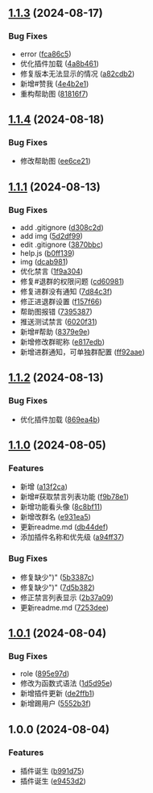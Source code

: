 ## [1.1.3](https://github.com/Circle-money-run/karin-plugin-group/compare/v1.1.2...v1.1.3) (2024-08-17)


### Bug Fixes

* error ([fca86c5](https://github.com/Circle-money-run/karin-plugin-group/commit/fca86c59e5bdc11086b46be6ab1c80278f4f109c))
* 优化插件加载 ([4a8b461](https://github.com/Circle-money-run/karin-plugin-group/commit/4a8b4611cf43cf2fd39336956f8e011ff9239fde))
* 修复版本无法显示的情况 ([a82cdb2](https://github.com/Circle-money-run/karin-plugin-group/commit/a82cdb25b5a0f9bb3c7c9942b8a0b0073e512b37))
* 新增#赞我 ([4e4b2e1](https://github.com/Circle-money-run/karin-plugin-group/commit/4e4b2e15a6a560a3d18ce061f643e4e745ed3e8e))
* 重构帮助图 ([81816f7](https://github.com/Circle-money-run/karin-plugin-group/commit/81816f7751511b4848ecfa413316c932f05617c7))

## [1.1.4](https://github.com/Circle-money-run/karin-plugin-group/compare/v1.1.3...v1.1.4) (2024-08-18)


### Bug Fixes

* 修改帮助图 ([ee6ce21](https://github.com/Circle-money-run/karin-plugin-group/commit/ee6ce212162c4b275828d81675a9dc4193df5537))

## [1.1.1](https://github.com/Circle-money-run/karin-plugin-group/compare/v1.1.0...v1.1.1) (2024-08-13)


### Bug Fixes

* add .gitignore ([d308c2d](https://github.com/Circle-money-run/karin-plugin-group/commit/d308c2d41dd66922367fa1b40c76c12b4080ebdd))
* add img ([5d2df99](https://github.com/Circle-money-run/karin-plugin-group/commit/5d2df99d3af6b9ea153d732793425bd946d030ef))
* edit .gitignore ([3870bbc](https://github.com/Circle-money-run/karin-plugin-group/commit/3870bbcdb6b5895b7960ee08e283d3b036136c21))
* help.js ([b0ff139](https://github.com/Circle-money-run/karin-plugin-group/commit/b0ff13916b3ac6ad8c2158c28661fbbfd8c617b1))
* img ([dcab981](https://github.com/Circle-money-run/karin-plugin-group/commit/dcab9815a11b90683fcc020a5d48a6cb78ad2c81))
* 优化禁言 ([1f9a304](https://github.com/Circle-money-run/karin-plugin-group/commit/1f9a30468e205a92a4405ff5c3ed515fc4ebb80d))
* 修复#退群的权限问题 ([cd60981](https://github.com/Circle-money-run/karin-plugin-group/commit/cd60981bdbbba5866809695031c4e1a8cdabdc69))
* 修复进群没有通知 ([7d84c3f](https://github.com/Circle-money-run/karin-plugin-group/commit/7d84c3f406d9baee37ccfa02d54a567779002312))
* 修正进退群设置 ([f157f66](https://github.com/Circle-money-run/karin-plugin-group/commit/f157f668e18ae2ebee949b5f6a7c9db893f6cdbb))
* 帮助图报错 ([7395387](https://github.com/Circle-money-run/karin-plugin-group/commit/73953876b2612dec79a1968aef1336f332f80b1e))
* 推送测试禁言 ([6020f31](https://github.com/Circle-money-run/karin-plugin-group/commit/6020f31dbb748b6f9a192acbf6d8bbccc71c7318))
* 新增#帮助 ([8379e9e](https://github.com/Circle-money-run/karin-plugin-group/commit/8379e9ed2d76bb821e8af44664849fefcf77d026))
* 新增修改群昵称 ([e817edb](https://github.com/Circle-money-run/karin-plugin-group/commit/e817edbdf4d48e71a16a9afbfd2e777f1f3e6b46))
* 新增进群通知，可单独群配置 ([ff92aae](https://github.com/Circle-money-run/karin-plugin-group/commit/ff92aae8859080042810687060ba5f3f7329a9f8))

## [1.1.2](https://github.com/Circle-money-run/karin-plugin-group/compare/v1.1.1...v1.1.2) (2024-08-13)


### Bug Fixes

* 优化插件加载 ([869ea4b](https://github.com/Circle-money-run/karin-plugin-group/commit/869ea4b6232e6b72c89002a06149759f5489a695))



## [1.1.0](https://github.com/Circle-money-run/karin-plugin-group/compare/v1.0.1...v1.1.0) (2024-08-05)


### Features

* 新增 ([a13f2ca](https://github.com/Circle-money-run/karin-plugin-group/commit/a13f2ca0153bcf692cb55ac9d196a40b3c8b0810))
* 新增#获取禁言列表功能 ([f9b78e1](https://github.com/Circle-money-run/karin-plugin-group/commit/f9b78e10ec6f8a6cf904b1ef3111dc48b6896290))
* 新增功能看头像 ([8c8bf11](https://github.com/Circle-money-run/karin-plugin-group/commit/8c8bf11f6219747d841ba1443cd21de78a3cf842))
* 新增改群名 ([e931ea5](https://github.com/Circle-money-run/karin-plugin-group/commit/e931ea5f720a51c61462f2b0367e773e2cd9555b))
* 更新readme.md ([db44def](https://github.com/Circle-money-run/karin-plugin-group/commit/db44deff6a24f5732cac3a0d65383bd197e35eab))
* 添加插件名称和优先级 ([a94ff37](https://github.com/Circle-money-run/karin-plugin-group/commit/a94ff37a3ddd32381ce2c74ec6d3835cd1d613d4))


### Bug Fixes

* 修复缺少")" ([5b3387c](https://github.com/Circle-money-run/karin-plugin-group/commit/5b3387c2ff7c43717bfd032db3d9ad60b990869b))
* 修复缺少")" ([7d5b382](https://github.com/Circle-money-run/karin-plugin-group/commit/7d5b3821a2cfa985e6fdab5e423d6bc2c53518af))
* 修正禁言列表显示 ([2b37a09](https://github.com/Circle-money-run/karin-plugin-group/commit/2b37a0990efba18ce76b3aee3e384982308feba5))
* 更新readme.md ([7253dee](https://github.com/Circle-money-run/karin-plugin-group/commit/7253dee388448f00e2edb5ee88f40cdf24180b87))

## [1.0.1](https://github.com/Circle-money-run/karin-plugin-group/compare/v1.0.0...v1.0.1) (2024-08-04)


### Bug Fixes

* role ([895e97d](https://github.com/Circle-money-run/karin-plugin-group/commit/895e97d0a090bd67d2a0b9cdc36dac76a6d0356b))
* 修改为函数式语法 ([1d5d95e](https://github.com/Circle-money-run/karin-plugin-group/commit/1d5d95edf6e9196fe4fff0d2d39089bd4309bbfb))
* 新增插件更新 ([de2ffb1](https://github.com/Circle-money-run/karin-plugin-group/commit/de2ffb159c476c2f9e7f629e26771745088c72c9))
* 新增踢用户 ([5552b3f](https://github.com/Circle-money-run/karin-plugin-group/commit/5552b3f7bb76b23908875a7a5d8645c1f563c85c))

## 1.0.0 (2024-08-04)


### Features

* 插件诞生 ([b991d75](https://github.com/Circle-money-run/karin-plugin-Group/commit/b991d755f51eb9aa9e67b081c1e3706308605c67))
* 插件诞生 ([e9453d2](https://github.com/Circle-money-run/karin-plugin-Group/commit/e9453d2945be800543f0f83aa79c03b7ab38b935))
